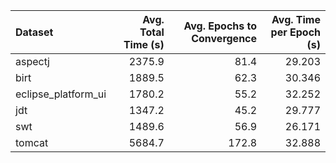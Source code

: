 | Dataset             |   Avg. Total Time (s) |   Avg. Epochs to Convergence |   Avg. Time per Epoch (s) |
|:--------------------|----------------------:|-----------------------------:|--------------------------:|
| aspectj             |                2375.9 |                         81.4 |                    29.203 |
| birt                |                1889.5 |                         62.3 |                    30.346 |
| eclipse_platform_ui |                1780.2 |                         55.2 |                    32.252 |
| jdt                 |                1347.2 |                         45.2 |                    29.777 |
| swt                 |                1489.6 |                         56.9 |                    26.171 |
| tomcat              |                5684.7 |                        172.8 |                    32.888 |